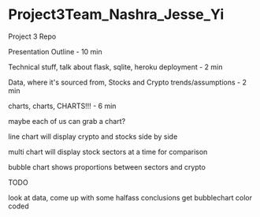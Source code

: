 # Project3Team_Nashra_Jesse_Yi
Project 3 Repo


Presentation Outline - 10 min

Technical stuff, talk about flask, sqlite, heroku deployment - 2 min

Data, where it's sourced from, Stocks and Crypto trends/assumptions - 2 min

charts, charts, CHARTS!!! - 6 min

maybe each of us can grab a chart?

line chart will display crypto and stocks side by side

multi chart will display stock sectors at a time for comparison

bubble chart shows proportions between sectors and crypto


TODO

look at data, come up with some halfass conclusions
get bubblechart color coded
